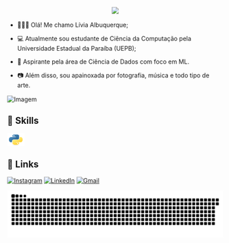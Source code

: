 <!--título-->
<div align="center">
  <a href="https://git.io/typing-svg">
    <img src="https://readme-typing-svg.demolab.com?font=Fira&size=18&duration=5000&pause=100&color=F7F7F7FF&center=true&vCenter=true&width=435&lines=Welcome!🌱 " />
  </a>
</div>

<!-- Presentation -->
<p>

  - 👩🏽‍💻 Olá! Me chamo Lívia Albuquerque;
   
  - 💻 Atualmente sou estudante de Ciência da Computação pela Universidade Estadual da Paraíba (UEPB);
   
  - 🤖 Aspirante pela área de Ciência de Dados com foco em ML. 
    
  - 📷 Além disso, sou apainoxada por fotografia, música e todo tipo de arte.
</p>

<!-- GIF -->
<p align="left">
  <img align="center" src="https://github.com/VariableBee/VariableBee/assets/77739311/4e9f41af-6b57-49a7-b15a-74322e96b4d7" alt="Imagem">
</p>

## 👾 Skills
<!-- Skills: Programming Languages -->
  <div style="flex-basis: 48%;">
    <img align="center" alt="Python" height="30" width="40" src="https://raw.githubusercontent.com/devicons/devicon/master/icons/python/python-original.svg">
  </div>

## 🔗 Links
[![Instagram](https://img.shields.io/badge/Instagram-E4405F?style=for-the-badge&logo=instagram&logoColor=white)](https://www.instagram.com/immlvia/)
[![LinkedIn](https://img.shields.io/badge/LinkedIn-0077B5?style=for-the-badge&logo=linkedin&logoColor=white)](https://www.linkedin.com/in/l%C3%ADvia-albuquerque-7957a5356/?trk=opento_sprofile_details)
[![Gmail](https://img.shields.io/badge/Gmail-D14836?style=for-the-badge&logo=gmail&logoColor=white)](mailto:livialbuquerque.contato@gmail.com)

<picture align="center">
  <source media="(prefers-color-scheme: dark)" srcset="https://raw.githubusercontent.com/gmsdany/gmsdany/output/github-contribution-grid-snake-dark.svg">
  <source media="(prefers-color-scheme: light)" srcset="https://raw.githubusercontent.com/gmsdany/gmsdany/output/github-contribution-grid-snake-dark.svg">
  <img align="center" alt="github contribution grid snake animation" src="https://raw.githubusercontent.com/gmsdany/gmsdany/output/github-contribution-grid-snake.svg">
</picture>
